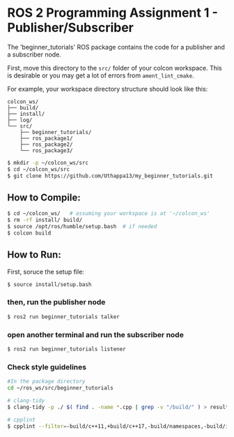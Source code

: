 # ROS 2 Programming Assignment 1 - Publisher/Subscriber

The 'beginner_tutorials' ROS package contains the code for a publisher and a subscriber node. 

First, move this directory to the `src/` folder of your colcon
workspace.  This is desirable or you may get a lot of errors from
`ament_lint_cmake`.

For example, your workspace directory structure should look like this:

```
colcon_ws/
├── build/
├── install/
├── log/
└── src/
    ├── beginner_tutorials/
    ├── ros_package1/
    ├── ros_package2/
    └── ros_package3/
```

``` bash
$ mkdir -p ~/colcon_ws/src
$ cd ~/colcon_ws/src
$ git clone https://github.com/Uthappa13/my_beginner_tutorials.git
```

## How to Compile:
```bash
$ cd ~/colcon_ws/   # assuming your workspace is at '~/colcon_ws'
$ rm -rf install/ build/
$ source /opt/ros/humble/setup.bash  # if needed
$ colcon build 
```

## How to Run:
First, soruce the setup file:
```bash
$ source install/setup.bash
```
### then, run the publisher node
```bash
$ ros2 run beginner_tutorials talker
```
### open another terminal and run the subscriber node
```bash
$ ros2 run beginner_tutorials listener
```

### Check style guidelines
```bash
#In the package directory
cd ~/ros_ws/src/beginner_tutorials

# clang-tidy
$ clang-tidy -p ./ $( find . -name *.cpp | grep -v "/build/" ) > results/clang-tidy.txt

# cpplint
$ cpplint --filter=-build/c++11,+build/c++17,-build/namespaces,-build/include_order  src/*.cpp >  results/cpplint.txt